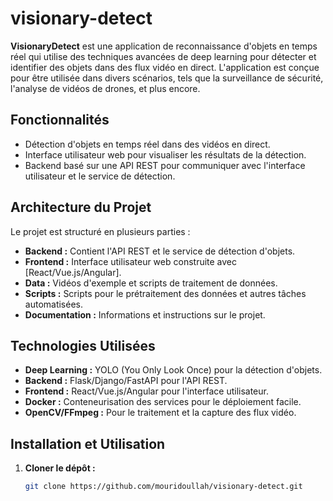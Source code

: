 # visionary-detect

**VisionaryDetect** est une application de reconnaissance d'objets en temps réel qui utilise des techniques avancées de deep learning pour détecter et identifier des objets dans des flux vidéo en direct. L'application est conçue pour être utilisée dans divers scénarios, tels que la surveillance de sécurité, l'analyse de vidéos de drones, et plus encore.

## Fonctionnalités

- Détection d'objets en temps réel dans des vidéos en direct.
- Interface utilisateur web pour visualiser les résultats de la détection.
- Backend basé sur une API REST pour communiquer avec l'interface utilisateur et le service de détection.

## Architecture du Projet

Le projet est structuré en plusieurs parties :

- **Backend :** Contient l'API REST et le service de détection d'objets.
- **Frontend :** Interface utilisateur web construite avec [React/Vue.js/Angular].
- **Data :** Vidéos d'exemple et scripts de traitement de données.
- **Scripts :** Scripts pour le prétraitement des données et autres tâches automatisées.
- **Documentation :** Informations et instructions sur le projet.

## Technologies Utilisées

- **Deep Learning :** YOLO (You Only Look Once) pour la détection d'objets.
- **Backend :** Flask/Django/FastAPI pour l'API REST.
- **Frontend :** React/Vue.js/Angular pour l'interface utilisateur.
- **Docker :** Conteneurisation des services pour le déploiement facile.
- **OpenCV/FFmpeg :** Pour le traitement et la capture des flux vidéo.

## Installation et Utilisation

1. **Cloner le dépôt :**

   ```bash
   git clone https://github.com/mouridoullah/visionary-detect.git